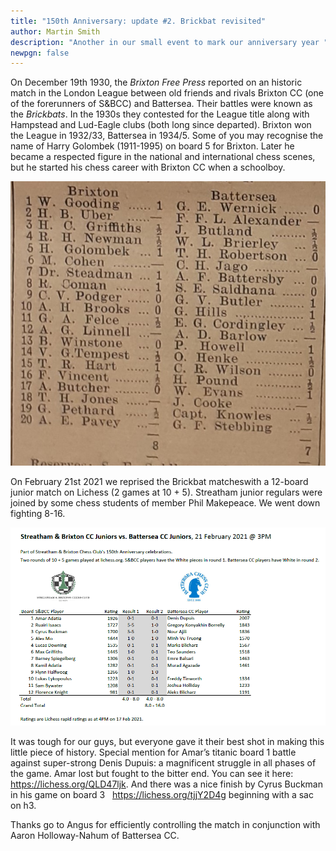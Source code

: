 ```yaml
---
title: "150th Anniversary: update #2. Brickbat revisited"
author: Martin Smith
description: "Another in our small event to mark our anniversary year "
newpgn: false
---
```

On December 19th 1930, the *Brixton Free Press* reported on an historic match in the London League between old friends and rivals Brixton CC (one of the forerunners of S&BCC) and Battersea. Their battles were known as the *Brickbats*. In the 1930s they contested for the League title along with Hampstead and Lud-Eagle clubs (both long since departed). Brixton won the League in 1932/33, Battersea in 1934/5. Some of you may recognise the name of Harry Golombek (1911-1995) on board 5 for Brixton. Later he became a respected figure in the national and international chess scenes, but he started his chess career with Brixton CC when a schoolboy.

![](/assets/image_uploads/dec-19-1930-brixton-free-press-copy.jpg "Brixton Free Press 19 December 1930")

On February 21st 2021 we reprised the Brickbat matcheswith a 12-board junior match on Lichess (2 games at 10 + 5). Streatham junior regulars were joined by some chess students of member Phil Makepeace. We went down fighting 8-16.

![](/assets/image_uploads/result-for-publishing.png "S&BCC v Battersea junior match teamsheet")

It was tough for our guys, but everyone gave it their best shot in making this little piece of history. Special mention for Amar’s titanic board 1 battle against super-strong Denis Dupuis: a magnificent struggle in all phases of the game. Amar lost but fought to the bitter end. You can see it here: <https://lichess.org/QLD47ljk>. And there was a nice finish by Cyrus Buckman in his game on board 3   <https://lichess.org/tjjY2D4g> beginning with a sac on h3. 

Thanks go to Angus for efficiently controlling the match in conjunction with Aaron Holloway-Nahum of Battersea CC.